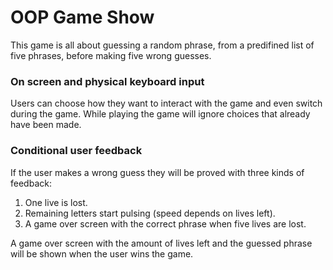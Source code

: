 # OOP Game Show 

This game is all about guessing a random phrase, from a predifined list of five phrases, before making five wrong guesses.

### On screen and physical keyboard input

Users can choose how they want to interact with the game and even switch during the game. While playing the game will ignore choices that already have been made.

### Conditional user feedback

If the user makes a wrong guess they will be proved with three kinds of feedback:

1. One live is lost.
2. Remaining letters start pulsing (speed depends on lives left).
3. A game over screen with the correct phrase when five lives are lost.

A game over screen with the amount of lives left and the guessed phrase will be shown when the user wins the game.
